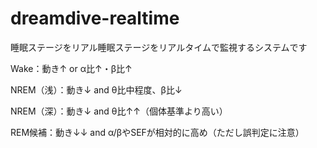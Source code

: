 # dreamdive-realtime
睡眠ステージをリアル睡眠ステージをリアルタイムで監視するシステムです

Wake：動き↑ or α比↑・β比↑

NREM（浅）：動き↓ and θ比中程度、β比↓

NREM（深）：動き↓ and θ比↑↑（個体基準より高い）

REM候補：動き↓↓ and α/βやSEFが相対的に高め（ただし誤判定に注意）
